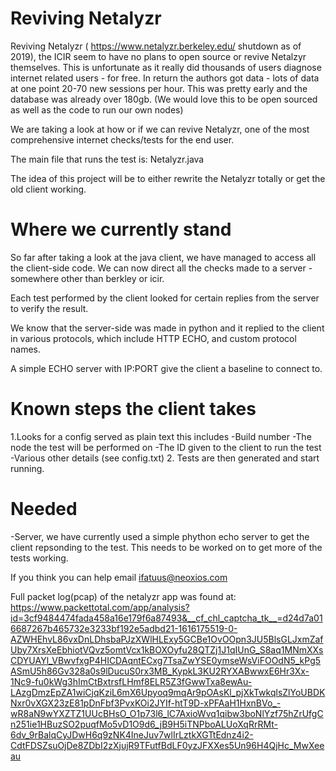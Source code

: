 # Reviving Netalyzr

Reviving Netalyzr ( https://www.netalyzr.berkeley.edu/ shutdown as of 2019), the ICIR seem to have no plans to open source or revive Netalzyr themselves. This is unfortunate as it really did thousands of users diagnose internet related users - for free.
In return  the authors got data - lots of data at one point 20-70 new sessions per hour. This was pretty early and the database was already over 180gb.
(We would love this to be open sourced as well as the code to run our own nodes)

We are taking a look at how or if we can revive Netalyzr, one of the most comprehensive internet checks/tests for the end user.

The main file that runs the test is:
Netalyzr.java

The idea of this project will be to either rewrite the Netalyzr totally or get the old client working.

# Where we currently stand
So far after taking a look at the java client, we have managed to access all the client-side code. We can now direct all the checks made to a server - somewhere other than berkley or icir.

Each test performed by the client looked for certain replies from the server to verify the result.

We know that the server-side was made in python and it replied to the client in various protocols, which include HTTP ECHO, and custom protocol names.

A simple ECHO server with IP:PORT give the client a baseline to connect to.

# Known steps the client takes

1.Looks for a config served as plain text this includes
  -Build number
  -The node the test will be performed on
  -The ID given to the client to run the test
  -Various other details (see config.txt)
2. Tests are then generated and start running.

# Needed

-Server, we have currently used a simple phython echo server to get the client repsonding to the test. This needs to be worked on to get more of the tests working.

If you think you can help email ifatuus@neoxios.com

Full packet log(pcap) of the netalyzr app was found at:
https://www.packettotal.com/app/analysis?id=3cf9484474fada458a16e179f6a87493&__cf_chl_captcha_tk__=d24d7a016687267b465732e3233bf192e5adbd21-1616175519-0-AZWHEhvL86vxDnLDhsbaPJzXWlHLExy5GCBe1OvOOpn3JU5BlsGLJxmZafUby7XrsXeEbhiotVQvz5omtVcx1kBOXOyfu28QTZj1J1qIUnG_S8aq1MNmXXsCDYUAYl_VBwvfxgP4HICDAqntECxg7TsaZwYSE0ymseWsViFOOdN5_kPg5ASmU5h86Gv328a0s9lDucuS0rx3MB_KypkL3KU2RYXABwwxE6Hr3Xx-1Nc9-fu0kWg3hImCtBxtrsfLHmf8ELR5Z3fGwwTxa8ewAu-LAzgDmzEpZA1wiCjqKziL6mX6Upyoq9mqAr9pOAsKl_pjXkTwkqlsZlYoUBDKNxr0vXGX23zE81pDnFbf3PvxKOi2JYIf-htT9D-xPFAaH1HxnBVo_-wR8aN9wYXZTZ1UUcBHsO_O1p73l6_lC7AxioWvq1qibw3boNlYzf75hZrUfgCn251ie1HBuzSO2puqfMo5vD1O9d6_jB9H5iTNPboALUoXqRrRMt-6dv_9rBalqCyJDwH6q9zNK4IneJuv7wlIrLztkXGTtEdnz4i2-CdtFDSZsuOjDe8ZDbI2zXjujR9TFutfBdLF0yzJFXXes5Un96H4QjHc_MwXeeau



